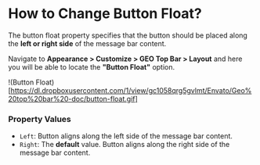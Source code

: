 # How to Change Button Float?

The button float property specifies that the button should be placed along the **left or right side** of the message bar content.

Navigate to **Appearance > Customize > GEO Top Bar > Layout** and here you will be able to locate the **"Button Float"** option.

!(Button Float)[https://dl.dropboxusercontent.com/1/view/gc1058qrg5gvlmt/Envato/Geo%20top%20bar%20-doc/button-float.gif]

### Property Values

* ```Left```:  Button aligns along the left side of the message bar content.
* ```Right```: The **default** value. Button aligns along the right side of the message bar content.
